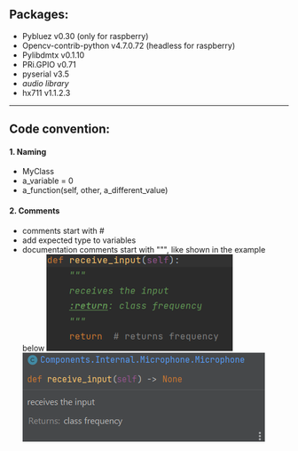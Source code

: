 ## Packages:

- Pybluez v0.30 (only for raspberry)
- Opencv-contrib-python v4.7.0.72 (headless for raspberry)
- Pylibdmtx v0.1.10
- PRi.GPIO v0.71
- pyserial v3.5
- *audio library*
- hx711 v1.1.2.3

***

## Code convention:

#### 1. Naming

- MyClass
- a_variable = 0
- a_function(self, other, a_different_value)

#### 2. Comments
- comments start with #
- add expected type to variables
- documentation comments start with """, like shown in the example below
![img.png](Images/documentation-comments.png)
![img.png](Images/result.png)